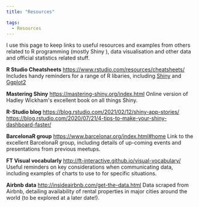 ```yaml
---
title: "Resources"

tags:
  - Resources
---
```


I use this page to keep links to useful resources and examples from others related to R programming (mostly Shiny ), data visualisation and other data and official statistics related stuff.

**R Studio Cheatsheets** 
<https://www.rstudio.com/resources/cheatsheets/>
Includes handy reminders for a range of R libaries, including [Shiny](https://shiny.rstudio.com/images/shiny-cheatsheet.pdf) and [Ggplot2](https://www.rstudio.com/wp-content/uploads/2015/03/ggplot2-cheatsheet.pdf)

**Mastering Shiny** 
<https://mastering-shiny.org/index.html>
Online version of Hadley Wickham's excellent book on all things Shiny.

**R-Studio blog** 
<https://blog.rstudio.com/2021/02/12/shiny-app-stories/>
<https://blog.rstudio.com/2020/07/21/4-tips-to-make-your-shiny-dashboard-faster/>

**BarcelonaR group** 
<https://www.barcelonar.org/index.html#home>
Link to the excellent BarcelonaR group, including details of up-coming events and presentations from previous meetups. 

**FT Visual vocabularly** 
<http://ft-interactive.github.io/visual-vocabulary/>
Useful reminders on key considerations when communicating data, including examples of charts to use to for specific situations. 

**Airbnb data** 
<http://insideairbnb.com/get-the-data.html>
Data scraped from Airbnb, detailing availability of rental properties in major cities around the world (to be explored at a later date!).


